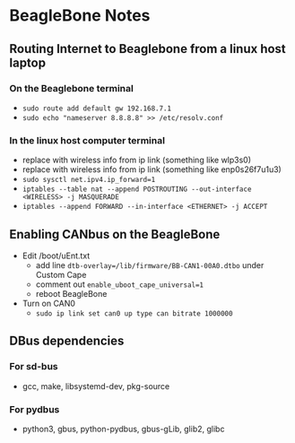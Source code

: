 # BeagleBone Notes

## Routing Internet to Beaglebone from a linux host laptop
### On the Beaglebone terminal
- `sudo route add default gw 192.168.7.1`
- `sudo echo "nameserver 8.8.8.8" >> /etc/resolv.conf`


### In the linux host computer terminal
- replace <WIRLESS> with wireless info from ip link (something like wlp3s0)
- replace <ETHERNET> with wireless info from ip link (something like enp0s26f7u1u3)
- `sudo sysctl net.ipv4.ip_forward=1`
- `iptables --table nat --append POSTROUTING --out-interface <WIRELESS> -j MASQUERADE`
- `iptables --append FORWARD --in-interface <ETHERNET> -j ACCEPT`

## Enabling CANbus on the BeagleBone
- Edit /boot/uEnt.txt
    - add line `dtb-overlay=/lib/firmware/BB-CAN1-00A0.dtbo` under Custom Cape
    - comment out `enable_uboot_cape_universal=1`
    - reboot BeagleBone
- Turn on CAN0
    - `sudo ip link set can0 up type can bitrate 1000000`

## DBus dependencies
### For sd-bus
- gcc, make, libsystemd-dev, pkg-source
### For pydbus
- python3, gbus, python-pydbus, gbus-gLib, glib2, glibc

